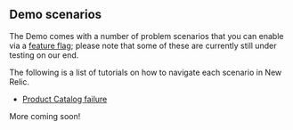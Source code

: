 ## Demo scenarios

The Demo comes with a number of problem scenarios that you can enable via 
a [feature flag](https://opentelemetry.io/docs/demo/feature-flags/); please 
note that some of these are currently still under testing on our end. 

The following is a list of tutorials on how to navigate each scenario in
New Relic. 
* [Product Catalog failure]()

More coming soon! 
